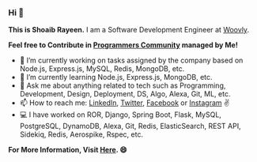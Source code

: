 ### Hi :open_hands:


**This is Shoaib Rayeen.** I am a Software Development Engineer at [Woovly](https://www.woovly.com/). 

**Feel free to Contribute in [Programmers Community](https://shoaibrayeen.github.io/Programmers-Community/) managed by Me!**

- 🔭 I’m currently working on tasks assigned by the company based on Node.js, Express.js, MySQL, Redis, MongoDB, etc. 
- 🌱 I’m currently learning Node.js, Express.js, MongoDB, etc.
- 💬 Ask me about anything related to tech such as Programming, Development, Design, Deployment, DS, Algo, Alexa, Git, ML, etc. 
- 📫 How to reach me: [LinkedIn](https://www.linkedin.com/in/shoaibrayeen/), [Twitter](https://twitter.com/Shoaibrayeen), [Facebook](https://www.facebook.com/ShoaibRayeen123) or [Instagram](https://www.instagram.com/shoaibrayeen/) :v:
- :computer: I have worked on ROR, Django, Spring Boot, Flask, MySQL, PostgreSQL, DynamoDB, Alexa, Git, Redis, ElasticSearch, REST API, Sidekiq, Redis, Aerospike, Rspec, etc.

**For More Information, Visit [Here](https://shoaibrayeen.github.io/). :smile:**
